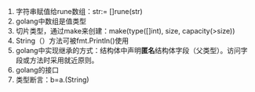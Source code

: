1. 字符串赋值给rune数组：str:= []rune(str)
2. golang中数组是值类型
3. 切片类型，通过make来创建：make(type([]int), size, capacity(>size))
4. String（）方法可被fmt.Println()使用
5. golang中实现继承的方式：结构体中声明**匿名**结构体字段（父类型）。访问字段或方法时采用就近原则。
6. golang的接口
7. 类型断言：b=a.(String)
